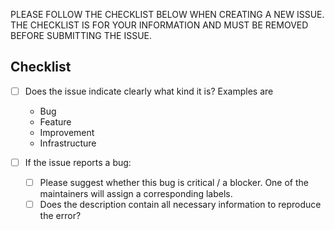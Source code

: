 PLEASE FOLLOW THE CHECKLIST BELOW WHEN CREATING A NEW ISSUE. THE CHECKLIST IS
FOR YOUR INFORMATION AND MUST BE REMOVED BEFORE SUBMITTING THE ISSUE.

## Checklist

- [ ] Does the issue indicate clearly what kind it is? Examples are

    - Bug
    - Feature
    - Improvement
    - Infrastructure

- [ ] If the issue reports a bug:

    - [ ] Please suggest whether this bug is critical / a blocker. One of the
          maintainers will assign a corresponding labels.
    - [ ] Does the description contain all necessary information to reproduce
          the error?
